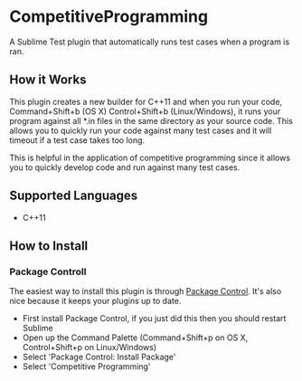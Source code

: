 # CompetitiveProgramming
A Sublime Test plugin that automatically runs test cases when a program is ran.

## How it Works

This plugin creates a new builder for C++11 and when you run your code, Command+Shift+b (OS X) Control+Shift+b (Linux/Windows), it runs your program against all *.in files in the same directory as your source code. This allows you to quickly run your code against many test cases and it will timeout if a test case takes too long.

This is helpful in the application of competitive programming since it allows you to quickly develop code and run against many test cases.

## Supported Languages

* C++11

## How to Install

### Package Controll

The easiest way to install this plugin is through [Package Control](http://wbond.net/sublime\_packages/package\_control). It's also nice because it keeps your plugins up to date.

 * First install Package Control, if you just did this then you should restart Sublime
 * Open up the Command Palette (Command+Shift+p on OS X, Control+Shift+p on Linux/Windows)
 * Select 'Package Control: Install Package'
 * Select 'Competitive Programming'
